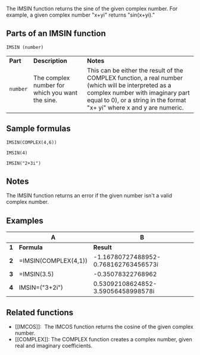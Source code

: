 The IMSIN function returns the sine of the given complex number. For example, a given complex number "x+yi" returns "sin(x+yi)."

Parts of an IMSIN function
--------------------------

`IMSIN (number)`

|  |  |  |
| --- | --- | --- |
| **Part** | **Description** | **Notes** |
| `number` | The complex number for which you want the sine. | This can be either the result of the COMPLEX function, a real number (which will be interpreted as a complex number with imaginary part equal to 0), or a string in the format "x+ yi" where x and y are numeric. |

Sample formulas
---------------

`IMSIN(COMPLEX(4,6))`

`IMSIN(4)`

`IMSIN("2+3i")`

Notes
-----

The IMSIN function returns an error if the given number isn't a valid complex number.

Examples
--------

|  | A | B |
| --- | --- | --- |
| **1** | **Formula** | **Result** |
| **2** | =IMSIN(COMPLEX(4,1)) | -1.16780727488952-0.768162763456573i |
| **3** | =IMSIN(3.5) | -0.35078322768962 |
| **4** | IMSIN=("3+2i") | 0.53092108624852-3.59056458998578i |

Related functions
-----------------

* [[IMCOS]]:  The IMCOS function returns the cosine of the given complex number.
* [[COMPLEX]]: The COMPLEX function creates a complex number, given real and imaginary coefficients.